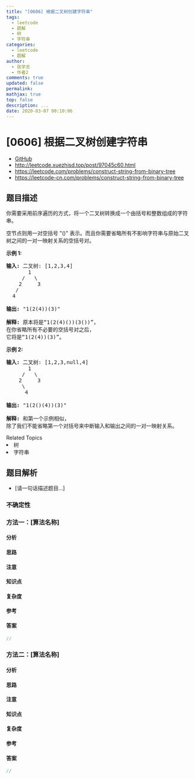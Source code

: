 ```yaml
---
title: "[0606] 根据二叉树创建字符串"
tags:
  - leetcode
  - 题解
  - 树
  - 字符串
categories:
  - leetcode
  - 题解
author:
  - 张学志
  - 作者2
comments: true
updated: false
permalink:
mathjax: true
top: false
description: ...
date: 2020-03-07 00:10:06
---
```



# [0606] 根据二叉树创建字符串
* [GitHub](https://github.com/algoboy101/LeetCodeCrowdsource/tree/master/_posts/QA/%5B0606%5D%20%E6%A0%B9%E6%8D%AE%E4%BA%8C%E5%8F%89%E6%A0%91%E5%88%9B%E5%BB%BA%E5%AD%97%E7%AC%A6%E4%B8%B2.md)
* http://leetcode.xuezhisd.top/post/97045c60.html
* https://leetcode.com/problems/construct-string-from-binary-tree
* https://leetcode-cn.com/problems/construct-string-from-binary-tree


## 题目描述

<p>你需要采用前序遍历的方式，将一个二叉树转换成一个由括号和整数组成的字符串。</p>

<p>空节点则用一对空括号 &quot;()&quot; 表示。而且你需要省略所有不影响字符串与原始二叉树之间的一对一映射关系的空括号对。</p>

<p><strong>示例 1:</strong></p>

<pre>
<strong>输入:</strong> 二叉树: [1,2,3,4]
       1
     /   \
    2     3
   /    
  4     

<strong>输出:</strong> &quot;1(2(4))(3)&quot;

<strong>解释:</strong> 原本将是&ldquo;1(2(4)())(3())&rdquo;，
在你省略所有不必要的空括号对之后，
它将是&ldquo;1(2(4))(3)&rdquo;。
</pre>

<p><strong>示例 2:</strong></p>

<pre>
<strong>输入:</strong> 二叉树: [1,2,3,null,4]
       1
     /   \
    2     3
     \  
      4 

<strong>输出:</strong> &quot;1(2()(4))(3)&quot;

<strong>解释:</strong> 和第一个示例相似，
除了我们不能省略第一个对括号来中断输入和输出之间的一对一映射关系。
</pre>
<div><div>Related Topics</div><div><li>树</li><li>字符串</li></div></div>


## 题目解析
* [请一句话描述题目...]

### 不确定性


### 方法一：[算法名称]

#### 分析

#### 思路

#### 注意

#### 知识点

#### 复杂度

#### 参考

#### 答案

```cpp
//
```


### 方法二：[算法名称]

#### 分析

#### 思路

#### 注意

#### 知识点

#### 复杂度

#### 参考

#### 答案

```cpp
//
```



